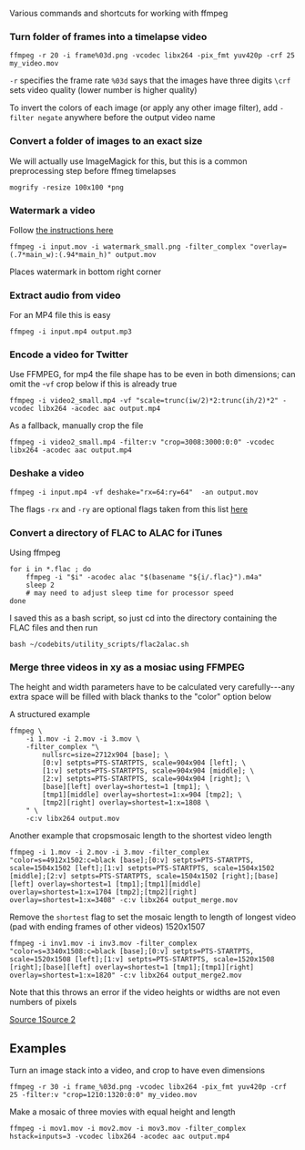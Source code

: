Various commands and shortcuts for working with ffmpeg

### Turn folder of frames into a timelapse video

	ffmpeg -r 20 -i frame%03d.png -vcodec libx264 -pix_fmt yuv420p -crf 25 my_video.mov

`-r` specifies the frame rate
`%03d` says that the images have three digits
`\crf` sets video quality (lower number is higher quality)

To invert the colors of each image (or apply any other image filter), add `-filter negate` anywhere before the output video name

### Convert a folder of images to an exact size

We will actually use ImageMagick for this, but this is a common preprocessing step before ffmeg timelapses

	mogrify -resize 100x100 *png

### Watermark a video

Follow [the instructions here](http://ksloan.net/watermarking-videos-from-the-command-line-using-ffmpeg-filters/)

	ffmpeg -i input.mov -i watermark_small.png -filter_complex "overlay=(.7*main_w):(.94*main_h)" output.mov

Places watermark in bottom right corner


### Extract audio from video

For an MP4 file this is easy

	ffmpeg -i input.mp4 output.mp3


### Encode a video for Twitter

Use FFMPEG, for mp4 the file shape has to be even in both dimensions; can omit the -`vf` crop below if this is already true

	ffmpeg -i video2_small.mp4 -vf "scale=trunc(iw/2)*2:trunc(ih/2)*2" -vcodec libx264 -acodec aac output.mp4

As a fallback, manually crop the file

	ffmpeg -i video2_small.mp4 -filter:v "crop=3008:3000:0:0" -vcodec libx264 -acodec aac output.mp4


### Deshake a video

	ffmpeg -i input.mp4 -vf deshake="rx=64:ry=64"  -an output.mov

The flags `-rx`  and `-ry` are optional flags taken from this list [here](https://ffmpeg.org/ffmpeg-filters.html#deshake)

### Convert a directory of FLAC to ALAC for iTunes

Using ffmpeg

	for i in *.flac ; do
	    ffmpeg -i "$i" -acodec alac "$(basename "${i/.flac}").m4a"
	    sleep 2
	    # may need to adjust sleep time for processor speed                               
	done

I saved this as a bash script, so just cd into the directory containing the FLAC files and then run

	bash ~/codebits/utility_scripts/flac2alac.sh

### Merge three videos in xy as a mosiac using FFMPEG

The height and width parameters have to be calculated very carefully---any extra space will be filled with black thanks to the "color" option below

A structured example

	ffmpeg \
		-i 1.mov -i 2.mov -i 3.mov \
		-filter_complex "\
			nullsrc=size=2712x904 [base]; \
			[0:v] setpts=PTS-STARTPTS, scale=904x904 [left]; \
			[1:v] setpts=PTS-STARTPTS, scale=904x904 [middle]; \
			[2:v] setpts=PTS-STARTPTS, scale=904x904 [right]; \
			[base][left] overlay=shortest=1 [tmp1]; \
			[tmp1][middle] overlay=shortest=1:x=904 [tmp2]; \
			[tmp2][right] overlay=shortest=1:x=1808 \
		" \
		-c:v libx264 output.mov

Another example that cropsmosaic length to the shortest video length

	ffmpeg -i 1.mov -i 2.mov -i 3.mov -filter_complex "color=s=4912x1502:c=black [base];[0:v] setpts=PTS-STARTPTS, scale=1504x1502 [left];[1:v] setpts=PTS-STARTPTS, scale=1504x1502 [middle];[2:v] setpts=PTS-STARTPTS, scale=1504x1502 [right];[base][left] overlay=shortest=1 [tmp1];[tmp1][middle] overlay=shortest=1:x=1704 [tmp2];[tmp2][right] overlay=shortest=1:x=3408" -c:v libx264 output_merge.mov

Remove the `shortest` flag to set the mosaic length to length of longest video (pad with ending frames of other videos)
1520x1507

	ffmpeg -i inv1.mov -i inv3.mov -filter_complex "color=s=3340x1508:c=black [base];[0:v] setpts=PTS-STARTPTS, scale=1520x1508 [left];[1:v] setpts=PTS-STARTPTS, scale=1520x1508 [right];[base][left] overlay=shortest=1 [tmp1];[tmp1][right] overlay=shortest=1:x=1820" -c:v libx264 output_merge2.mov



Note that this throws an error if the video heights or widths are not even numbers of pixels


[Source 1](https://stackoverflow.com/questions/33330279/ffmpeg-selects-shortest-movie-but-leaves-full-length-audio)[Source 2](
https://trac.ffmpeg.org/wiki/Create%20a%20mosaic%20out%20of%20several%20input%20videos)


## Examples

Turn an image stack into a video, and crop to have even dimensions

	ffmpeg -r 30 -i frame_%03d.png -vcodec libx264 -pix_fmt yuv420p -crf 25 -filter:v "crop=1210:1320:0:0" my_video.mov


Make a mosaic of three movies with equal height and length

	ffmpeg -i mov1.mov -i mov2.mov -i mov3.mov -filter_complex hstack=inputs=3 -vcodec libx264 -acodec aac output.mp4


